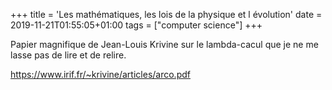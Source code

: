 +++
title = 'Les mathématiques, les lois de la physique et l évolution'
date = 2019-11-21T01:55:05+01:00
tags = ["computer science"]
+++

Papier magnifique de Jean-Louis Krivine sur le lambda-cacul que je ne me lasse pas de lire et de relire.

https://www.irif.fr/~krivine/articles/arco.pdf
